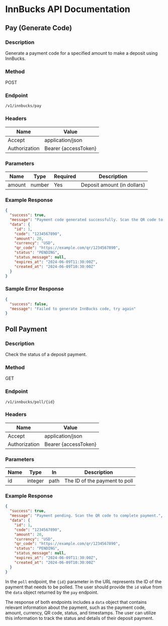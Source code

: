# InnBucks API Documentation

## Pay (Generate Code)

### Description
Generate a payment code for a specified amount to make a deposit using InnBucks.

### Method
POST

### Endpoint
`/v1/innbucks/pay`

### Headers
| Name         | Value                |
|--------------|----------------------|
| Accept       | application/json     |
| Authorization| Bearer {accessToken} |

### Parameters
| Name   | Type   | Required | Description               |
|--------|--------|----------|---------------------------|
| amount | number | Yes      | Deposit amount (in dollars) |

### Example Response
```json
{
  "success": true,
  "message": "Payment code generated successfully. Scan the QR code to complete payment.",
  "data": {
    "id": 1,
    "code": "1234567890",
    "amount": 20,
    "currency": "USD",
    "qr_code": "https://example.com/qr/1234567890",
    "status": "PENDING",
    "status_message": null,
    "expires_at": "2024-06-09T11:30:00Z",
    "created_at": "2024-06-09T10:30:00Z"
  }
}
```

### Sample Error Response
```json
{
  "success": false,
  "message": "Failed to generate InnBucks code, try again"
}
```

## Poll Payment

### Description
Check the status of a deposit payment.

### Method
GET

### Endpoint
`/v1/innbucks/poll/{id}`

### Headers
| Name         | Value                |
|--------------|----------------------|
| Accept       | application/json     |
| Authorization| Bearer {accessToken} |

### Parameters
| Name | Type    | In   | Description                    |
|------|---------|------|--------------------------------|
| id   | integer | path | The ID of the payment to poll  |

### Example Response
```json
{
  "success": true,
  "message": "Payment pending. Scan the QR code to complete payment.",
  "data": {
    "id": 1,
    "code": "1234567890",
    "amount": 20,
    "currency": "USD",
    "qr_code": "https://example.com/qr/1234567890",
    "status": "PENDING",
    "status_message": null,
    "expires_at": "2024-06-09T11:30:00Z",
    "created_at": "2024-06-09T10:30:00Z"
  }
}
```

In the `poll` endpoint, the `{id}` parameter in the URL represents the ID of the payment that needs to be polled. The user should provide the `id` value from the `data` object returned by the `pay` endpoint.

The response of both endpoints includes a `data` object that contains relevant information about the payment, such as the payment code, amount, currency, QR code, status, and timestamps. The user can utilize this information to track the status and details of their deposit payment.